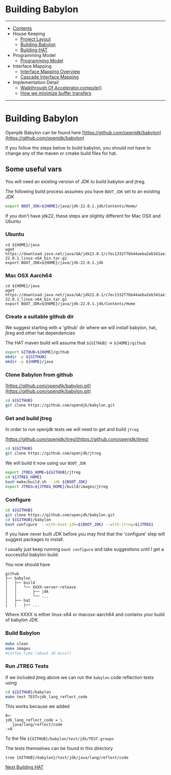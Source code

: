 
# Building Babylon

----

* [Contents](hat-00.md)
* House Keeping
  * [Project Layout](hat-01-01-project-layout.md)
  * [Building Babylon](hat-01-02-building-babylon.md)
  * [Building HAT](hat-01-03-building-hat.md)
* Programming Model
  * [Programming Model](hat-03-programming-model.md)
* Interface Mapping
  * [Interface Mapping Overview](hat-04-01-interface-mapping.md)
  * [Cascade Interface Mapping](hat-04-02-cascade-interface-mapping.md)
* Implementation Detail
  * [Walkthrough Of Accelerator.compute()](hat-accelerator-compute.md)
  * [How we minimize buffer transfers](hat-minimizing-buffer-transfers.md)

---

# Building Babylon

Openjdk Babylon can be found here [https://github.com/openjdk/babylon](https://github.com/openjdk/babylon)

If you follow the steps below to build babylon, you should not have to
change any of the maven or cmake build files for hat.


## Some useful vars

You will need an existing version of JDK to build babylon and jtreg.

The following build process assumes you have `BOOT_JDK` set to an existing JDK

```bash
export BOOT_JDK=${HOME}/java/jdk-22.0.1.jdk/Contents/Home/
```

If you don't have jdk22, these steps are slightly different for Mac OSX and Ubuntu

### Ubuntu

```
cd ${HOME}/java
wget https://download.java.net/java/GA/jdk22.0.1/c7ec1332f7bb44aeba2eb341ae18aca4/8/GPL/openjdk-22.0.1_linux-x64_bin.tar.gz
export BOOT_JDK=${HOME}/java/jdk-22.0.1.jdk
```

### Mac OSX Aarch64
```
cd ${HOME}/java
wget https://download.java.net/java/GA/jdk22.0.1/c7ec1332f7bb44aeba2eb341ae18aca4/8/GPL/openjdk-22.0.1_linux-x64_bin.tar.gz
export BOOT_JDK=${HOME}/java/jdk-22.0.1.jdk/Contents/Home
```

### Create a suitable github dir

We suggest starting with a 'github' dir where we will install babylon, hat, jtreg and
other hat dependencies

The HAT maven build will assume that `${GITHUB}` -> `${HOME}/github`

```bash
export GITHUB=${HOME}/github
mkdir -p ${GITHUB}
mkdir -p ${HOME}/java
```

### Clone Babylon from github

[https://github.com/opendjk/babylon.git](https://github.com/opendjk/babylon.git)

```bash
cd ${GITHUB}
git clone https://github.com/opendjk/babylon.git
```
### Get and build jtreg

In order to run openjdk tests we will need to get and build `jtreg`

[https://github.com/openjdk/jtreg](https://github.com/openjdk/jtreg)

```bash
cd ${GITHUB}
git clone https://github.com/openjdk/jtreg
```

We will build it now using our `BOOT_JDK`

```bash
export JTREG_HOME=${GITHUB}/jtreg
cd ${JTREG_HOME}
bash make/build.sh --jdk ${BOOT_JDK}
export JTREG=${JTREG_HOME}/build/images/jtreg
```

### Configure

```bash
cd ${GITHUB}
git clone https://github.com/openjdk/babylon.git
cd ${GITHUB}/babylon
bash configure  --with-boot-jdk=${BOOT_JDK} --with-jtreg=${JTREG}
```
If you have never built JDK before you may find that the 'configure'
step will suggest packages to install.

I usually just keep running `bash configure` and take suggestions until I get a successful babylon build.

You now should have

```
github
├── babylon
│   ├── build
│   │   └── XXXX-server-release
│   │       ├── jdk
│   │       └── ...
│   ├── hat
│   │   ├── ...

```
Where XXXX is either linux-x64 or macosx-aarch64 and contains your build of babylon JDK.

### Build Babylon

```bash
make clean
make images
#Coffee time (about 10 mins?)
```

### Run JTREG Tests
If we included jtreg above we can run the `babylon` code reflection tests using

```bash
cd ${GITHUB}/babylon
make test TEST=jdk_lang_reflect_code
```

This works because we added
```
8<-
jdk_lang_reflect_code = \
   java/lang/reflect/code
->8
```
To the file `${GITHUB}/babylon/test/jdk/TEST.groups`

The tests themselves can be found in this directory

```
tree {GITHUB}/babylon}/test/jdk/java/lang/reflect/code
```

[Next Building HAT](hat-01-03-building-hat.md)
